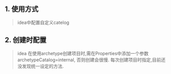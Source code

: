 
## 1. 使用方式
> idea中配置自定义catelog

## 2. 创建时配置
> idea 在使用archetype创建项目时,需在Properties中添加一个参数archetypeCatalog=internal, 否则创建会很慢. 每次创建项目时指定,目前还没发现统一设定的方法.
